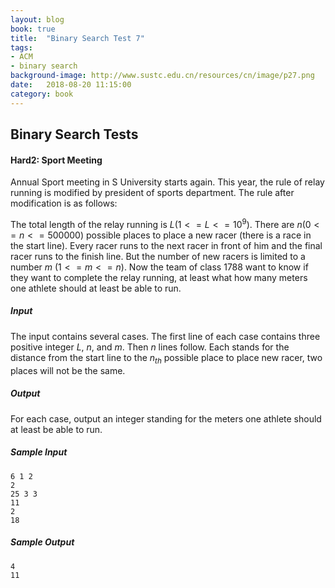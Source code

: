 ```yaml
---
layout: blog
book: true
title:  "Binary Search Test 7"
tags:
- ACM
- binary search
background-image: http://www.sustc.edu.cn/resources/cn/image/p27.png
date:   2018-08-20 11:15:00
category: book
---
```


## Binary Search Tests

#### Hard2: Sport Meeting

Annual Sport meeting in S University starts again. This year, the rule of relay running is modified by president of sports department. The rule after modification is as follows: 

The total length of the relay running is $L (1<=L<= 10^9)$. There are $n (0<= n <= 500000)$ possible places to place a new racer (there is a race in the start line). Every racer runs to the next racer in front of him and the final racer runs to the finish line. But the number of new racers is limited to a number $m$ $(1<=m<=n)$. Now the team of class 1788 want to know if they want to complete the relay running, at least what how many meters one athlete should at least be able to run. 

##### Input

The input contains several cases. The first line of each case contains three positive integer $L$, $n$, and $m$.  Then $n$ lines follow. Each stands for the distance from the start line to the $n_{th}$ possible place to place new racer, two places will not be the same.

##### Output

For each case, output an integer standing for the meters one athlete should at least be able to run.

##### Sample Input

```
6 1 2
2
25 3 3
11 
2
18
```

##### Sample Output

```
4
11
```

